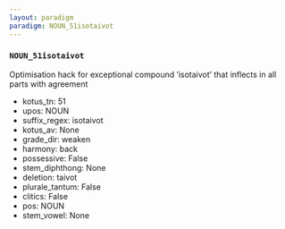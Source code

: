 ```yaml
---
layout: paradigm
paradigm: NOUN_51isotaivot
---
```

### ` NOUN_51isotaivot `

Optimisation hack for exceptional compound ’isotaivot’ that inflects in all parts with agreement
* kotus_tn: 51
* upos: NOUN
* suffix_regex: isotaivot
* kotus_av: None
* grade_dir: weaken
* harmony: back
* possessive: False
* stem_diphthong: None
* deletion: taivot
* plurale_tantum: False
* clitics: False
* pos: NOUN
* stem_vowel: None
